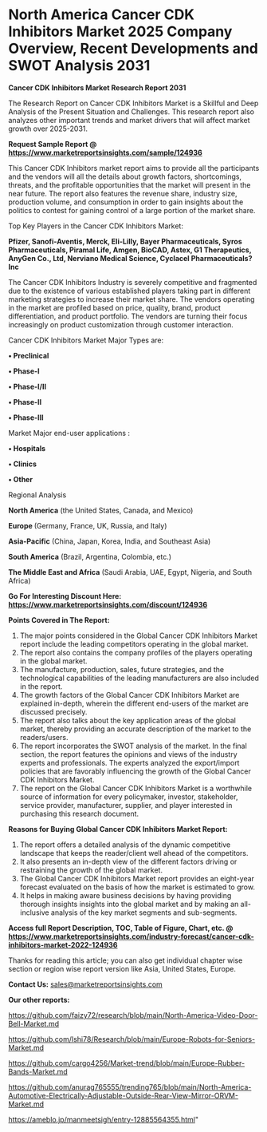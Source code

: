 # North America Cancer CDK Inhibitors Market 2025 Company Overview, Recent Developments and SWOT Analysis 2031

<strong>Cancer CDK Inhibitors Market Research Report 2031</strong>

The Research Report on Cancer CDK Inhibitors Market is a Skillful and Deep Analysis of the Present Situation and Challenges. This research report also analyzes other important trends and market drivers that will affect market growth over 2025-2031.

<strong>Request Sample Report @ <a href=https://www.marketreportsinsights.com/sample/124936>https://www.marketreportsinsights.com/sample/124936</a></strong>

This Cancer CDK Inhibitors market report aims to provide all the participants and the vendors will all the details about growth factors, shortcomings, threats, and the profitable opportunities that the market will present in the near future. The report also features the revenue share, industry size, production volume, and consumption in order to gain insights about the politics to contest for gaining control of a large portion of the market share.

Top Key Players in the Cancer CDK Inhibitors Market:

<strong>Pfizer, Sanofi-Aventis, Merck, Eli-Lilly, Bayer Pharmaceuticals, Syros Pharmaceuticals, Piramal Life, Amgen, BioCAD, Astex, G1 Therapeutics, AnyGen Co., Ltd, Nerviano Medical Science, Cyclacel Pharmaceuticals?Inc</strong>

The Cancer CDK Inhibitors Industry is severely competitive and fragmented due to the existence of various established players taking part in different marketing strategies to increase their market share. The vendors operating in the market are profiled based on price, quality, brand, product differentiation, and product portfolio. The vendors are turning their focus increasingly on product customization through customer interaction.

Cancer CDK Inhibitors Market Major Types are:

<strong>• Preclinical

• Phase-I

• Phase-I/II

• Phase-II

• Phase-III</strong>

Market Major end-user applications :

<strong>• Hospitals

• Clinics

• Other</strong>

Regional Analysis

</u><strong><b>North America</b></strong> (the United States, Canada, and Mexico)

<strong><b>Europe </b></strong>(Germany, France, UK, Russia, and Italy)

<strong><b>Asia-Pacific</b></strong> (China, Japan, Korea, India, and Southeast Asia)

<strong><b>South America</b></strong> (Brazil, Argentina, Colombia, etc.)

<strong><b>The Middle East and Africa</b></strong> (Saudi Arabia, UAE, Egypt, Nigeria, and South Africa)

<strong>Go For Interesting Discount Here: <a href=https://www.marketreportsinsights.com/discount/124936>https://www.marketreportsinsights.com/discount/124936</a></strong>

<strong>Points Covered in The Report:</strong>
<ol>
  <li>The major points considered in the Global Cancer CDK Inhibitors Market report include the leading competitors operating in the global market.</li>
  <li>The report also contains the company profiles of the players operating in the global market.</li>
  <li>The manufacture, production, sales, future strategies, and the technological capabilities of the leading manufacturers are also included in the report.</li>
  <li>The growth factors of the Global Cancer CDK Inhibitors Market are explained in-depth, wherein the different end-users of the market are discussed precisely.</li>
  <li>The report also talks about the key application areas of the global market, thereby providing an accurate description of the market to the readers/users.</li>
  <li>The report incorporates the SWOT analysis of the market. In the final section, the report features the opinions and views of the industry experts and professionals. The experts analyzed the export/import policies that are favorably influencing the growth of the Global Cancer CDK Inhibitors Market.</li>
  <li>The report on the Global Cancer CDK Inhibitors Market is a worthwhile source of information for every policymaker, investor, stakeholder, service provider, manufacturer, supplier, and player interested in purchasing this research document.</li>
</ol>
<strong>Reasons for Buying Global Cancer CDK Inhibitors Market Report:</strong>

<ol>
  <li>The report offers a detailed analysis of the dynamic competitive landscape that keeps the reader/client well ahead of the competitors.</li>
  <li>It also presents an in-depth view of the different factors driving or restraining the growth of the global market.</li>
  <li>The Global Cancer CDK Inhibitors Market report provides an eight-year forecast evaluated on the basis of how the market is estimated to grow.</li>
  <li>It helps in making aware business decisions by having providing thorough insights insights into the global market and by making an all-inclusive analysis of the key market segments and sub-segments.</li>
</ol>
<strong>Access full Report Description, TOC, Table of Figure, Chart, etc. @ <a href=https://www.marketreportsinsights.com/industry-forecast/cancer-cdk-inhibitors-market-2022-124936>https://www.marketreportsinsights.com/industry-forecast/cancer-cdk-inhibitors-market-2022-124936</a></strong>


Thanks for reading this article; you can also get individual chapter wise section or region wise report version like Asia, United States, Europe.

<strong>Contact Us:</strong>
sales@marketreportsinsights.com

<strong>Our other reports:</strong>

<a href=https://github.com/faizy72/research/blob/main/North-America-Video-Door-Bell-Market.md>https://github.com/faizy72/research/blob/main/North-America-Video-Door-Bell-Market.md</a>

<a href=https://github.com/Ishi78/Research/blob/main/Europe-Robots-for-Seniors-Market.md>https://github.com/Ishi78/Research/blob/main/Europe-Robots-for-Seniors-Market.md</a>

<a href=https://github.com/cargo4256/Market-trend/blob/main/Europe-Rubber-Bands-Market.md>https://github.com/cargo4256/Market-trend/blob/main/Europe-Rubber-Bands-Market.md</a>

<a href=https://github.com/anurag765555/trending765/blob/main/North-America-Automotive-Electrically-Adjustable-Outside-Rear-View-Mirror-ORVM-Market.md>https://github.com/anurag765555/trending765/blob/main/North-America-Automotive-Electrically-Adjustable-Outside-Rear-View-Mirror-ORVM-Market.md</a>

<a href=https://ameblo.jp/manmeetsigh/entry-12885564355.html>https://ameblo.jp/manmeetsigh/entry-12885564355.html</a>"
